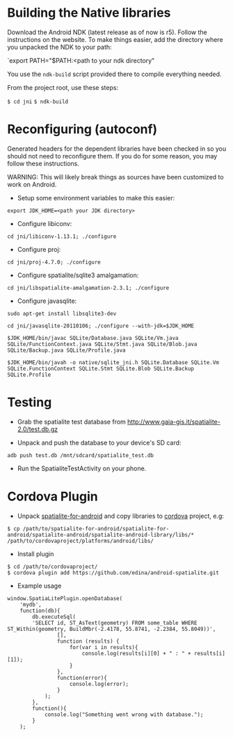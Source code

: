 Building the Native libraries
========

Download the Android NDK (latest release as of now is r5). Follow the instructions on the website.
To make things easier, add the directory where you unpacked the NDK to your path:

`export PATH="$PATH:<path to your ndk directory"

You use the `ndk-build` script provided there to compile everything needed.

From the project root, use these steps:

`$ cd jni`
`$ ndk-build`

Reconfiguring (autoconf)
========

Generated headers for the dependent libraries have been checked in so you should not need to
reconfigure them. If you do for some reason, you may follow these instructions.

WARNING: This will likely break things as sources have been customized to work on Android.

- Setup some environment variables to make this easier:

 `export JDK_HOME=<path your JDK directory>`

- Configure libiconv:

 `cd jni/libiconv-1.13.1; ./configure`

- Configure proj:

 `cd jni/proj-4.7.0; ./configure`

- Configure spatialite/sqlite3 amalgamation:

 `cd jni/libspatialite-amalgamation-2.3.1; ./configure`

- Configure javasqlite:

 `sudo apt-get install libsqlite3-dev`

 `cd jni/javasqlite-20110106; ./configure --with-jdk=$JDK_HOME`

 `$JDK_HOME/bin/javac SQLite/Database.java SQLite/Vm.java SQLite/FunctionContext.java SQLite/Stmt.java SQLite/Blob.java SQLite/Backup.java SQLite/Profile.java`

 `$JDK_HOME/bin/javah -o native/sqlite_jni.h SQLite.Database SQLite.Vm SQLite.FunctionContext SQLite.Stmt SQLite.Blob SQLite.Backup SQLite.Profile`

Testing
=======

- Grab the spatialite test database from http://www.gaia-gis.it/spatialite-2.0/test.db.gz

- Unpack and push the database to your device's SD card:

 `adb push test.db /mnt/sdcard/spatialite_test.db`

- Run the SpatialiteTestActivity on your phone.


Cordova Plugin
========

- Unpack [spatialite-for-android](http://www.gaia-gis.it/gaia-sins/spatialite-android/spatialite-for-android-3.0.1.zip) and copy libraries to [cordova](http://cordova.apache.org/) project, e.g:

```
$ cp /path/to/spatialite-for-android/spatialite-for-android/spatialite-android/spatialite-android-library/libs/* /path/to/cordovaproject/platforms/android/libs/
```

- Install plugin

```
$ cd /path/to/cordovaproject/
$ cordova plugin add https://github.com/edina/android-spatialite.git
```

- Example usage

```
window.SpatiaLitePlugin.openDatabase(
    'mydb',
    function(db){
        db.executeSql(
        'SELECT id, ST_AsText(geometry) FROM some_table WHERE ST_Within(geometry, BuildMbr(-2.4178, 55.8741, -2.2384, 55.8049))',
                [],
                function (results) {
                    for(var i in results){
                        console.log(results[i][0] + " : " + results[i][1]);
                    }
                },
                function(error){
                    console.log(error);
                }
            );
        },
        function(){
            console.log("Something went wrong with database.");
        }
    );

```
